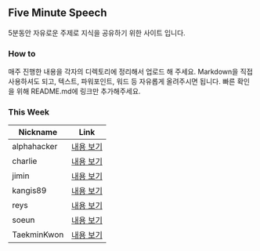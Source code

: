 ## Five Minute Speech
5분동안 자유로운 주제로 지식을 공유하기 위한 사이트 입니다.


### How to
매주 진행한 내용을 각자의 디렉토리에 정리해서 업로드 해 주세요.
Markdown을 직접 사용하셔도 되고, 텍스트, 파워포인트, 워드 등 자유롭게 올려주시면 됩니다.
빠른 확인을 위해 README.md에 링크만 추가해주세요.


### This Week
| Nickname      | Link                     |
| ------------- |:------------------------:|
| alphahacker   | [내용 보기][alphahacker] |
| charlie       | [내용 보기][charlie]     |
| jimin         | [내용 보기][jimin]       |
| kangis89      | [내용 보기][kangis89]    |
| reys          | [내용 보기][reys]        |
| soeun         | [내용 보기][soeun]       |
| TaekminKwon   | [내용 보기][TaekminKwon] |


[alphahacker]: ./alphahacker
[charlie]: ./charlie
[jimin]: ./jimin
[kangis89]: ./kangis89
[reys]: ./reys
[soeun]: ./soeun
[TaekminKwon]: ./TaekminKwon
